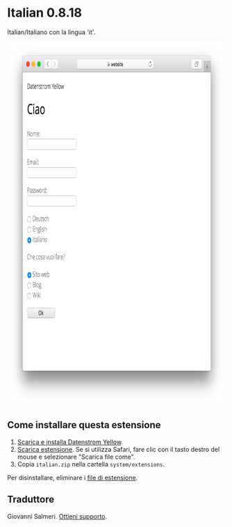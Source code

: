Italian 0.8.18
==============
Italian/Italiano con la lingua 'it'.

<p align="center"><img src="italian-screenshot.png?raw=true" width="795" height="836" alt="Screenshot"></p>

## Come installare questa estensione

1. [Scarica e installa Datenstrom Yellow](https://github.com/datenstrom/yellow/).
2. [Scarica estensione](https://github.com/datenstrom/yellow-extensions/raw/master/zip/italian.zip). Se si utilizza Safari, fare clic con il tasto destro del mouse e selezionare "Scarica file come".
3. Copia `italian.zip` nella cartella `system/extensions`.

Per disinstallare, eliminare i [file di estensione](extension.ini).

## Traduttore

Giovanni Salmeri. [Ottieni supporto](https://datenstrom.se/yellow/help/).
